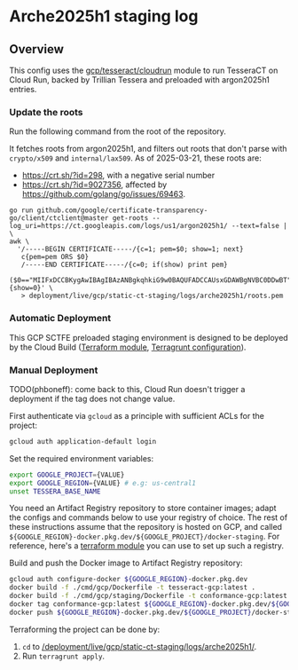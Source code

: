 # Arche2025h1 staging log

## Overview

This config uses the [gcp/tesseract/cloudrun](/deployment/modules/gcp/tesseract/cloudrun) module to
run TesseraCT on Cloud Run, backed by Trillian Tessera and preloaded with argon2025h1 entries.

### Update the roots
Run the following command from the root of the repository.

It fetches roots from argon2025h1, and filters out roots that don't parse with `crypto/x509` and `internal/lax509`.
As of 2025-03-21, these roots are:
- https://crt.sh/?id=298, with a negative serial number
- https://crt.sh/?id=9027356, affected by https://github.com/golang/go/issues/69463.

```
go run github.com/google/certificate-transparency-go/client/ctclient@master get-roots --log_uri=https://ct.googleapis.com/logs/us1/argon2025h1/ --text=false | \
awk \
  '/-----BEGIN CERTIFICATE-----/{c=1; pem=$0; show=1; next}
   c{pem=pem ORS $0}
   /-----END CERTIFICATE-----/{c=0; if(show) print pem}
   ($0=="MIIFxDCCBKygAwIBAgIBAzANBgkqhkiG9w0BAQUFADCCAUsxGDAWBgNVBC0DDwBT"||$0=="MIIFVjCCBD6gAwIBAgIQ7is969Qh3hSoYqwE893EATANBgkqhkiG9w0BAQUFADCB"){show=0}' \
   > deployment/live/gcp/static-ct-staging/logs/arche2025h1/roots.pem
```


### Automatic Deployment
This GCP SCTFE preloaded staging environment is designed to be deployed by the Cloud Build ([Terraform module](/deployment/modules/gcp/cloudbuild/tesseract/), [Terragrunt configuration](/deployment/live/gcp/static-ct-staging/cloudbuild/arche2025h1/)).

### Manual Deployment
TODO(phboneff): come back to this, Cloud Run doesn't trigger a deployment if the tag does not change value.

First authenticate via `gcloud` as a principle with sufficient ACLs for
the project:

```sh
gcloud auth application-default login
```

Set the required environment variables:

```sh
export GOOGLE_PROJECT={VALUE}
export GOOGLE_REGION={VALUE} # e.g: us-central1
unset TESSERA_BASE_NAME
```

You need an Artifact Registry repository to store container images; adapt the configs and commands below to use your registry of choice. The rest of these instructions assume that the repository is hosted on GCP, and called `${GOOGLE_REGION}-docker.pkg.dev/${GOOGLE_PROJECT}/docker-staging`. For reference, here's a [terraform module](/deployment/modules/gcp/artifactregistry/) you can use to set up such a registry.

Build and push the Docker image to Artifact Registry repository:

```sh
gcloud auth configure-docker ${GOOGLE_REGION}-docker.pkg.dev
docker build -f ./cmd/gcp/Dockerfile -t tesseract-gcp:latest .
docker build -f ./cmd/gcp/staging/Dockerfile -t conformance-gcp:latest .
docker tag conformance-gcp:latest ${GOOGLE_REGION}-docker.pkg.dev/${GOOGLE_PROJECT}/docker-staging/conformance-gcp:latest
docker push ${GOOGLE_REGION}-docker.pkg.dev/${GOOGLE_PROJECT}/docker-staging/conformance-gcp
```

Terraforming the project can be done by:
  1. `cd` to [/deployment/live/gcp/static-ct-staging/logs/arche2025h1/](/deployment/live/gcp/static-ct-staging/logs/arche2025h1/).
  2. Run `terragrunt apply`.

